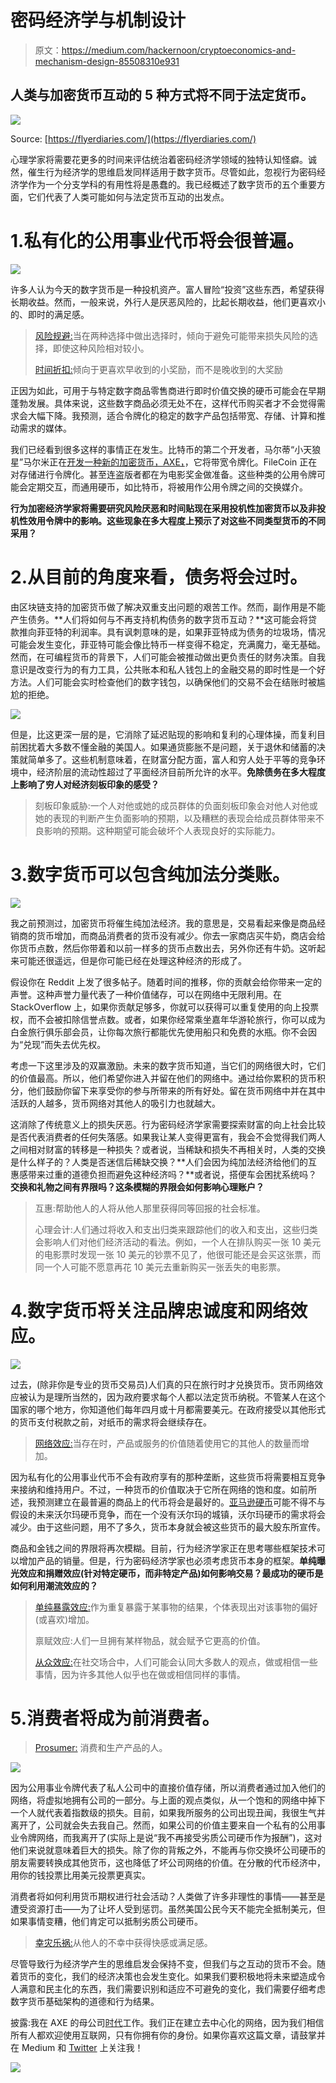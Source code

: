 # 密码经济学与机制设计

> 原文：<https://medium.com/hackernoon/cryptoeconomics-and-mechanism-design-85508310e931>

## 人类与加密货币互动的 5 种方式将不同于法定货币。

![](img/2388be2abb3291b5454d2af787943f99.png)

Source: [https://flyerdiaries.com/](https://flyerdiaries.com/)

心理学家将需要花更多的时间来评估统治着密码经济学领域的独特认知怪癖。诚然，催生行为经济学的思维启发同样适用于数字货币。尽管如此，忽视行为密码经济学作为一个分支学科的有用性将是愚蠢的。我已经概述了数字货币的五个重要方面，它们代表了人类可能如何与法定货币互动的出发点。

# 1.私有化的公用事业代币将会很普遍。

![](img/d54f0103d75ad912789e05cf9f07e193.png)

许多人认为今天的数字货币是一种投机资产。富人冒险“投资”这些东西，希望获得长期收益。然而，一般来说，外行人是厌恶风险的，比起长期收益，他们更喜欢小的、即时的满足感。

> [风险规避:](https://dictionary.apa.org/risk-aversion)当在两种选择中做出选择时，倾向于避免可能带来损失风险的选择，即使这种风险相对较小。
> 
> [时间折扣:](https://dictionary.apa.org/behavioral-economics)倾向于更喜欢早收到的小奖励，而不是晚收到的大奖励

正因为如此，可用于与特定数字商品零售商进行即时价值交换的硬币可能会在早期蓬勃发展。具体来说，这些数字商品必须无处不在，这样代币购买者才不会觉得需求会大幅下降。我预测，适合令牌化的稳定的数字产品包括带宽、存储、计算和推动需求的媒体。

我们已经看到很多这样的事情正在发生。比特币的第二个开发者，马尔蒂“小天狼星”马尔米正在[开发一种新的加密货币，AXE，](https://www.coindesk.com/bitcoins-second-developer-returning-crypto/)，它将带宽令牌化。FileCoin 正在对存储进行令牌化。甚至连盗版者都在为电影奖金做准备。这些种类的公用令牌可能会定期交互，而通用硬币，如比特币，将被用作公用令牌之间的交换媒介。

**行为加密经济学家将需要研究风险厌恶和时间贴现在采用投机性加密货币以及非投机性效用令牌中的影响。这些现象在多大程度上预示了对这些不同类型货币的不同采用？**

# 2.从目前的角度来看，债务将会过时。

由区块链支持的加密货币做了解决双重支出问题的艰苦工作。然而，副作用是不能产生债务。**人们将如何与不再支持机构债务的数字货币互动？**这可能会将贷款推向菲亚特的利润率。具有讽刺意味的是，如果菲亚特成为债务的垃圾场，情况可能会发生变化，菲亚特可能会像比特币一样变得不稳定，充满魔力，毫无基础。然而，在可编程货币的背景下，人们可能会被推动做出更负责任的财务决策。自我意识是改变行为的有力工具，公共账本和私人钱包上的金融交易的即时性是一个好方法。人们可能会实时检查他们的数字钱包，以确保他们的交易不会在结账时被尴尬的拒绝。

![](img/e5445d0d8f273d53dcf728e5e74fd049.png)

但是，比这更深一层的是，它消除了延迟贴现的影响和复利的心理体操，而复利目前困扰着大多数不懂金融的美国人。如果通货膨胀不是问题，关于退休和储蓄的决策就简单多了。这些机制意味着，在财富分配方面，富人和穷人处于平等的竞争环境中，经济阶层的流动性超过了平面经济目前所允许的水平。**免除债务在多大程度上影响了穷人对经济刻板印象的感受？**

> 刻板印象威胁:一个人对他或她的成员群体的负面刻板印象会对他人对他或她的表现的判断产生负面影响的预期，以及糟糕的表现会给成员群体带来不良影响的预期。这种期望可能会破坏个人表现良好的实际能力。

# 3.数字货币可以包含纯加法分类账。

![](img/ea92923a27703e118b98d4cf5e577f3b.png)

我之前预测过，加密货币将催生纯加法经济。我的意思是，交易看起来像是商品经销商的货币增加，而商品消费者的货币没有减少。你去一家商店买牛奶，商店会给你货币点数，然后你带着和以前一样多的货币点数出去，另外你还有牛奶。这听起来可能还很遥远，但是你可能已经在处理这种经济的形成了。

假设你在 Reddit 上发了很多帖子。随着时间的推移，你的贡献会给你带来一定的声誉。这种声誉力量代表了一种价值储存，可以在网络中无限利用。在 StackOverflow 上，如果你贡献足够多，你就可以获得可以重复使用的向上投票权，而不会被扣除信誉点数。或者，如果你经常乘坐嘉年华游轮旅行，你可以成为白金旅行俱乐部会员，让你每次旅行都能优先使用船只和免费的水瓶。你不会因为“兑现”而失去优先权。

考虑一下这里涉及的双赢激励。未来的数字货币知道，当它们的网络很大时，它们的价值最高。所以，他们希望你进入并留在他们的网络中。通过给你累积的货币积分，他们鼓励你留下来享受你的参与所带来的所有好处。留在货币网络中并在其中活跃的人越多，货币网络对其他人的吸引力也就越大。

这消除了传统意义上的损失厌恶。行为密码经济学家需要探索财富的向上社会比较是否代表消费者的任何失落感。如果我让某人变得更富有，我会不会觉得我们两人之间相对财富的转移是一种损失？或者说，当稀缺和损失不再相关时，人类的交换是什么样子的？人类是否迷信后稀缺交换？**人们会因为纯加法经济给他们的互惠感带来过重的道德负担而避免这种经济吗？**或者说，搭便车会困扰系统吗？**交换和礼物之间有界限吗？这条模糊的界限会如何影响心理账户？**

> 互惠:帮助他人的人将从他人那里获得同等回报的社会标准。
> 
> 心理会计:人们通过将收入和支出归类来跟踪他们的收入和支出，这些归类会影响人们对他们经济活动的看法。例如，一个人在排队购买一张 10 美元的电影票时发现一张 10 美元的钞票不见了，他很可能还是会买这张票，而同一个人可能不愿意再花 10 美元去重新购买一张丢失的电影票。

# 4.数字货币将关注品牌忠诚度和网络效应。

![](img/1874d893e88af186cea015b93374c68b.png)

过去，(除非你是专业的货币交易员)人们真的只在旅行时才兑换货币。货币网络效应被认为是理所当然的，因为政府要求每个人都以法定货币纳税。不管某人在这个国家的哪个地方，你知道他们每年四月或十月都需要美元。在政府接受以其他形式的货币支付税款之前，对纸币的需求将会继续存在。

> [网络效应:](https://en.wikipedia.org/wiki/Network_effect)当存在时，产品或服务的价值随着使用它的其他人的数量而增加。

因为私有化的公用事业代币不会有政府享有的那种垄断，这些货币将需要相互竞争来接纳和维持用户。不过，一种货币的价值取决于它所在网络的饱和度。如前所述，我预测建立在最普遍的商品上的代币将会是最好的。[亚马逊硬币](https://www.amazon.com/gp/help/customer/display.html?nodeId=201357530)可能不得不与假设的未来沃尔玛硬币竞争，而在一个没有沃尔玛的城镇，沃尔玛硬币的需求将会减少。由于这些问题，用不了多久，货币本身就会被这些货币的最大股东所宣传。

商品和金钱之间的界限将再次模糊。目前，行为经济学家正在思考哪些框架技术可以增加产品的销量。但是，行为密码经济学家也必须考虑货币本身的框架。**单纯曝光效应和捐赠效应(针对特定硬币，而非特定产品)如何影响交易？最成功的硬币是如何利用潮流效应的？**

> [单纯暴露效应:](https://dictionary.apa.org/mere-exposure-effect)作为重复暴露于某事物的结果，个体表现出对该事物的偏好(或喜欢)增加。
> 
> 禀赋效应:人们一旦拥有某样物品，就会赋予它更高的价值。
> 
> [从众效应:](https://dictionary.apa.org/bandwagon-effect)在社交场合中，人们可能会认同大多数人的观点，做或相信一些事情，因为许多其他人似乎也在做或相信同样的事情。

# 5.消费者将成为前消费者。

> [Prosumer:](https://en.wikipedia.org/wiki/Prosumer) 消费和生产产品的人。

![](img/1fc2fd3c65a41ee8d8076e317f60df57.png)

因为公用事业令牌代表了私人公司中的直接价值存储，所以消费者通过加入他们的网络，将虚拟地拥有公司的一部分。与上面的观点类似，从一个饱和的网络中掉下一个人就代表着指数级的损失。目前，如果我所服务的公司出现丑闻，我很生气并离开了，公司就会失去我自己。然而，如果公司的价值主要来自一个私有的公用事业令牌网络，而我离开了(实际上是说“我不再接受劣质公司硬币作为报酬”)，这对他们来说就意味着巨大的损失。除了你的背叛之外，不能再与你交换坏公司硬币的朋友需要转换成其他货币，这也降低了坏公司网络的价值。在分散的代币经济中，用你的钱投票比用美元投票更真实。

消费者将如何利用货币期权进行社会活动？人类做了许多非理性的事情——甚至是遭受资源打击——为了让坏人受到惩罚。虽然美国公民今天不能完全抵制美元，但如果事情变糟，他们肯定可以抵制劣质公司硬币。

> [幸灾乐祸:](https://dictionary.apa.org/schadenfreude)从他人的不幸中获得快感或满足感。

尽管导致行为经济学产生的思维启发会保持不变，但我们与之互动的货币不会。随着货币的变化，我们的经济决策也会发生变化。如果我们要积极地将未来塑造成令人满意和民主化的东西，我们需要识别和适应不可避免的变化，我们需要仔细考虑数字货币基础架构的道德和行为结果。

披露:我在 AXE 的母公司[时代](https://era.eco/#step1)工作。我们正在建立去中心化的网络，因为我们相信所有人都欢迎使用互联网，只有你拥有你的身份。如果你喜欢这篇文章，请鼓掌并在 Medium 和 [Twitter](https://twitter.com/ambercazzell) 上关注我！

![](img/2dcb9dc6ebc787ea71632c2d5cb27031.png)